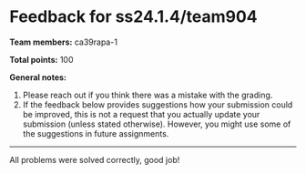 # Feedback for ss24.1.4/team904

**Team members:** ca39rapa-1

**Total points:** 100

**General notes:**
1. Please reach out if you think there was a mistake with the grading.
2. If the feedback below provides suggestions how your submission could be improved, this is not a request that you actually update your submission (unless stated otherwise). However, you might use some of the suggestions in future assignments.

-----------------

All problems were solved correctly, good job!

